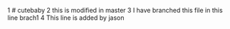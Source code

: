 1 # cutebaby
2 this is modified in master
3 I have branched this file in this line brach1
4 This line is added by jason
